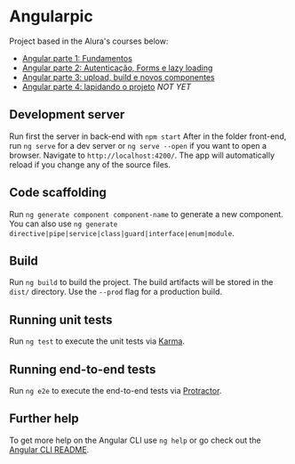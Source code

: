 # Angularpic

Project based in the Alura's courses below:
- [Angular parte 1: Fundamentos](https://cursos.alura.com.br/course/angular-fundamentos)
- [Angular parte 2: Autenticação, Forms e lazy loading](https://cursos.alura.com.br/course/angular-autenticacao)
- [Angular parte 3: upload, build e novos componentes](https://cursos.alura.com.br/course/angular-upload-build)
- [Angular parte 4: lapidando o projeto](https://cursos.alura.com.br/course/angular-lapidando-projeto) *NOT YET*

## Development server

Run first the server in back-end with `npm start`
After in the folder front-end, run `ng serve` for a dev server or `ng serve --open` if you want to open a browser. Navigate to `http://localhost:4200/`. The app will automatically reload if you change any of the source files.

## Code scaffolding

Run `ng generate component component-name` to generate a new component. You can also use `ng generate directive|pipe|service|class|guard|interface|enum|module`.

## Build

Run `ng build` to build the project. The build artifacts will be stored in the `dist/` directory. Use the `--prod` flag for a production build.

## Running unit tests

Run `ng test` to execute the unit tests via [Karma](https://karma-runner.github.io).

## Running end-to-end tests

Run `ng e2e` to execute the end-to-end tests via [Protractor](http://www.protractortest.org/).

## Further help

To get more help on the Angular CLI use `ng help` or go check out the [Angular CLI README](https://github.com/angular/angular-cli/blob/master/README.md).
